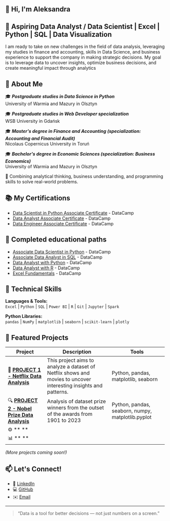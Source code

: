 ## 👋 Hi, I'm Aleksandra
## 🎯 Aspiring Data Analyst / Data Scientist | Excel | Python | SQL | Data Visualization
I am ready to take on new challenges in the field of data analysis, leveraging my studies in finance and accounting, skills in Data Science, and business experience to support the company in making strategic decisions. My goal is to leverage data to uncover insights, optimize business decisions, and create meaningful impact through analytics

## 🧠 About Me
🎓 ***Postgraduate studies in Data Science in Python*** <br>
University of Warmia and Mazury in Olsztyn

🎓 ***Postgraduate studies in Web Developer specialization*** <br>
WSB University in Gdańsk

🎓 ***Master's degree in Finance and Accounting (specialization: Accounting and Financial Audit)*** <br>
Nicolaus Copernicus University in Toruń

🎓 ***Bachelor's degree in Economic Sciences (specialization: Business Economics)*** <br>
University of Warmia and Mazury in Olsztyn

💼 Combining analytical thinking, business understanding, and programming skills to solve real-world problems.

## 📚 My Certifications  
* [Data Scientist in Python Associate Certificate](https://github.com/sendecka/My-Certifications/blob/main/certifications/DSA0010694514510.png) - DataCamp
* [Data Analyst Associate Certificate](https://github.com/sendecka/My-Certifications/blob/main/certifications/DAA0018200186982.png) - DataCamp
* [Data Engineer Associate Certificate](https://github.com/sendecka/My-Certifications/blob/main/certifications/DEA0019330320173.png) - DataCamp

## 📜 Completed educational paths
* [Associate Data Scientist in Python](https://github.com/sendecka/My-Certifications/blob/main/certifications/certificate%20(1).png) - DataCamp
* [Associate Data Analyst in SQL](https://github.com/sendecka/My-Certifications/blob/main/certifications/certificateSQL.png) - DataCamp
* [Data Analyst with Python](https://github.com/sendecka/My-Certifications/blob/main/certifications/certificateDAWP.png) - DataCamp
* [Data Analyst with R](https://github.com/sendecka/My-Certifications/blob/main/certifications/certificateDSWR.png) - DataCamp
* [Excel Fundamentals]() - DataCamp

## 🧰 Technical Skills

**Languages & Tools:**  
`Excel` | `Python` | `SQL` | `Power BI` | `R` | `Git` | `Jupyter` | `Spark`

**Python Libraries:**  
`pandas` | `NumPy` | `matplotlib` | `seaborn` | `scikit-learn` | `plotly`

## 📂 Featured Projects 

| Project | Description | Tools |
|----------|--------------|-------|
| 🏦 **[PROJECT 1 - Netflix Data Analysis](https://github.com/sendecka/MY_PROJECT-/blob/main/01%20PROJECT%20-%20NETFLIX/netflix.ipynb)** | This project aims to analyze a dataset of Netflix shows and movies to uncover interesting insights and patterns. | Python, pandas, matplotlib, seaborn |
| 🔍 **[PROJECT 2 - Nobel Prize Data Analysis](https://github.com/sendecka/MY_PROJECT-/blob/main/02%20PROJECT%20-%20NOBEL/nobel.ipynb)** | Analysis of dataset prize winners from the outset of the awards from 1901 to 2023 | Python, pandas, seaborn, numpy, matplotlib.pyplot |
| ⚙️ ** ** |   |   |
| 📊 ** ** |   |   |

*(More projects coming soon!)*

## 📫 Let's Connect!
- 💼 [LinkedIn](https://www.linkedin.com/in/aleksandra-sendecka/)  
- 💻 [GitHub](https://github.com/sendecka)  
- ✉️ [Email](olkaxsen@gmail.com)
---
> “Data is a tool for better decisions — not just numbers on a screen.”
